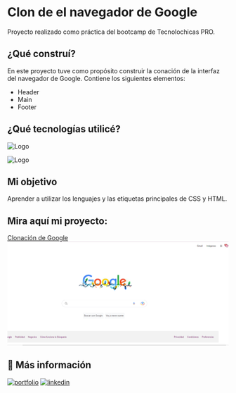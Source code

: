 # Clon de el navegador de Google

Proyecto realizado como práctica del bootcamp de Tecnolochicas PRO.

## ¿Qué construí?

En este proyecto tuve como propósito construir la conación de la interfaz del navegador de Google.
Contiene los siguientes elementos:

* Header 
* Main
* Footer

## ¿Qué tecnologías utilicé?

![Logo](https://dev-to-uploads.s3.amazonaws.com/uploads/articles/th5xamgrr6se0x5ro4g6.png)

![Logo](https://logowik.com/content/uploads/images/css3-html51661.jpg)

## Mi objetivo 
Aprender a utilizar los lenguajes y las etiquetas principales de CSS y HTML.

## Mira aquí mi proyecto:
[Clonación de Google](https://google-clon-three.vercel.app/)
![Captura Clon Google](Cap-GoogleClon.png)


## 🔗 Más información
[![portfolio](https://img.shields.io/badge/my_portfolio-000?style=for-the-badge&logo=ko-fi&logoColor=white)](https://anniivonne.github.io/)
[![linkedin](https://img.shields.io/badge/linkedin-0A66C2?style=for-the-badge&logo=linkedin&logoColor=white)](https://www.linkedin.com/)
